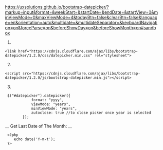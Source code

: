 <a href="https://uxsolutions.github.io/bootstrap-datepicker/?markup=input&format=&weekStart=&startDate=&endDate=&startView=0&minViewMode=0&maxViewMode=4&todayBtn=false&clearBtn=false&language=en&orientation=auto&multidate=&multidateSeparator=&keyboardNavigation=on&forceParse=on&beforeShowDay=on&beforeShowMonth=on#sandbox">https://uxsolutions.github.io/bootstrap-datepicker/?markup=input&format=&weekStart=&startDate=&endDate=&startView=0&minViewMode=0&maxViewMode=4&todayBtn=false&clearBtn=false&language=en&orientation=auto&multidate=&multidateSeparator=&keyboardNavigation=on&forceParse=on&beforeShowDay=on&beforeShowMonth=on#sandbox</a>

1. 
 ```
 <link href="https://cdnjs.cloudflare.com/ajax/libs/bootstrap-datepicker/1.2.0/css/datepicker.min.css" rel="stylesheet">

```
2. 
```
<script src="https://cdnjs.cloudflare.com/ajax/libs/bootstrap-datepicker/1.2.0/js/bootstrap-datepicker.min.js"></script>
```


3. 
```
 $("#datepicker").datepicker({
            format: "yyyy",
            viewMode: "years",
            minViewMode: "years",
            autoclose: true //to close picker once year is selected
        });
```

__ Get Last Date of The Month: __

```
 <?php
    echo date('Y-m-t');
 ?>
```
